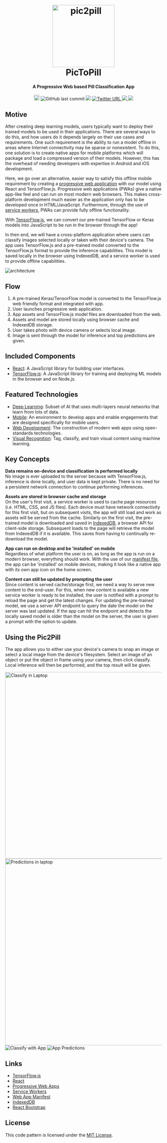 <h1 align="center">
  <br>
  <a href="https://coderganesh.github.io/pic2pill/"><img src="https://github.com/CoDeRgAnEsh/pic2pill/blob/gh-pages/images/apple-touch-icon.png" alt="pic2pill" width="200"></a>
  <br>
  PicToPill
  <br>
</h1>

<h4 align="center">A Progressive Web based Pill Classification App</h4>

<p align="center">
  <a href="https://badge.fury.io/gh/coderganesh%2Fpic2pill"><img src="https://badge.fury.io/gh/coderganesh%2Fpic2pill.svg" alt="GitHub version" height="18"></a>
  <img alt="GitHub last commit" src="https://img.shields.io/github/last-commit/coderganesh/pic2pill">
  <img src="https://badges.frapsoft.com/os/v1/open-source.png?v=103">
   <a href="https://twitter.com/iaskubusuku">
      <img alt="Twitter URL" src="https://img.shields.io/twitter/url?style=social&url=https%3A%2F%2Ftwitter.com%2Fiaskubusuku">
  </a>
  <a href="https://github.com/CoDeRgAnEsh/pic2pill/compare">
      <img src="https://img.shields.io/badge/PRs-welcome-brightgreen.svg?style=flat-square">
  </a>
  <a href="./LICENSE">
    <img src="https://img.shields.io/badge/License-MIT-grbrighteen.svg">
  </a>
</p>

## Motive
After creating deep learning models, users typically want to deploy their trained models to be used
in their applications. There are several ways to do this, and how users do it depends largely on
their use cases and requirements. One such requirement is the ability to run a model offline in
areas where Internet connectivity may be sparse or nonexistent. To do this, one solution is to
create native apps for mobile platforms which will package and load a compressed version of their
models. However, this has the overhead of needing developers with expertise in Android and iOS
development.

Here, we go over an alternative, easier way to satisfy this offline mobile
requirement by
creating a [progressive web application](https://developers.google.com/web/progressive-web-apps/)
with our model using React and TensorFlow.js. Progressive web applications (PWAs) give a native
app-like feel and can run on most modern web browsers. This makes cross-platform development much
easier as the application only has to be developed once in HTML/JavaScript. Furthermore, through
the use of [service workers](https://developers.google.com/web/fundamentals/primers/service-workers/),
PWAs can provide fully offline functionality.

With [TensorFlow.js](https://www.tensorflow.org/js), we can convert our pre-trained TensorFlow or
Keras models into JavaScript to be run in the browser through the app!

In then end, we will have a cross-platform application where users can classify
images selected locally or taken with their device's camera. The app uses TensorFlow.js and a
pre-trained model converted to the TensorFlow.js format to provide the inference capabilities.
This model is saved locally in the browser using IndexedDB, and a service worker is used to
provide offline capabilities.

![architecture](docs/arch-diagram.png)

## Flow

1. A pre-trained Keras/TensorFlow model is converted to the TensorFlow.js web friendly format and
   integrated with app.
2. User launches progressive web application.
3. App assets and TensorFlow.js model files are downloaded from the web.
4. Assets and model are stored locally using browser cache and IndexedDB storage.
5. User takes photo with device camera or selects local image.
6. Image is sent through the model for inference and top predictions are given.


## Included Components

* [React](https://reactjs.org/): A JavaScript library for building user interfaces.
* [TensorFlow.js](https://js.tensorflow.org/): A JavaScript library for training and deploying ML
   models in the browser and on Node.js.

## Featured Technologies

* [Deep Learning](https://www.youtube.com/playlist?list=PLZHQObOWTQDNU6R1_67000Dx_ZCJB-3pi): Subset of AI that uses
  multi-layers neural networks that learn from lots of data.
* [Mobile](https://www.tensorflow.org/lite): An environment to
 develop apps and enable engagements that are designed specifically for mobile
 users.
* [Web Development](https://reactjs.org/): The construction of
  modern web apps using open-standards technologies.
* [Visual Recognition](https://www.tensorflow.org/tutorials/images/classification): Tag, classify, and train
  visual content using machine learning.

## Key Concepts

**Data remains on-device and classification is performed locally**<br />
No image is ever uploaded to the server because with TensorFlow.js, inference is done locally, and
user data is kept private. There is no need for a persistent network connection to continue performing inferences.

**Assets are stored in browser cache and storage**<br />
On the user's first visit, a service worker is used to cache page resources (i.e. HTML, CSS, and JS files).
Each device must have network connectivity for this first visit, but on subsequent visits, the app
will still load and work as assets will be served from the cache. Similarly on the first visit,
the pre-trained model is downloaded and saved in [IndexedDB](https://developer.mozilla.org/en-US/docs/Web/API/IndexedDB_API),
a browser API for client-side storage. Subsequent loads to the page will retrieve the model from IndexedDB if
it is available. This saves from having to continually re-download the model.

**App can run on desktop and be 'installed' on mobile**<br />
Regardless of what platform the user is on, as long as the app is run on a modern browser, everything
should work. With the use of our [manifest file](https://developers.google.com/web/fundamentals/web-app-manifest/),
the app can be 'installed' on mobile devices, making it look like a native app with its own app icon
on the home screen.

**Content can still be updated by prompting the user**<br />
Since content is served cache/storage first, we need a way to serve new content to the end-user.
For this, when new content is available a new service worker is ready to be installed, the user is
notified with a prompt to reload the page and get the latest changes. For updating the
pre-trained model, we use a server API endpoint to query the date the model on the server was last
updated. If the app can hit the endpoint and detects the locally saved model is older than the model on
the server, the user is given a prompt with the option to update.

## Using the Pic2Pill

The app allows you to either use your device's camera to snap an image or select a local image from
the device's filesystem. Select an image of an object or put the object in frame using your camera,
then click classify. Local inference will then be performed, and the top result will be given.
<p align="centre">
   
  <img src="./docs/lap1.png" alt="Classify in Laptop" width ="600"> 
  <img src="./docs/docs/lap3.png" alt="Predictions in laptop" width="600">
  <img src="./docs/mobile2.png" alt="Classify with App">
  <img src="./docs/mobile3.png" alt="App Predictions">

</p>

## Links

* [TensorFlow.js](https://www.tensorflow.org/js)
* [React](https://reactjs.org/)
* [Progressive Web Apps](https://developers.google.com/web/progressive-web-apps/)
* [Service Workers](https://developer.mozilla.org/en-US/docs/Web/API/Service_Worker_API)
* [Web App Manifest](https://developers.google.com/web/fundamentals/web-app-manifest/)
* [IndexedDB](https://developer.mozilla.org/en-US/docs/Web/API/IndexedDB_API)
* [React Bootstrap](https://react-bootstrap.github.io/)

## License

This code pattern is licensed under the [MIT License](./LICENSE).
